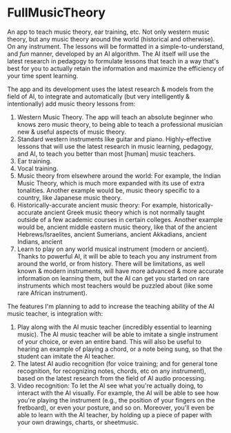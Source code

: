 # FullMusicTheory
An app to teach music theory, ear training, etc. Not only western music theory, but any music theory around the world (historical and otherwise). On any instrument.
The lessons will be formatted in a simple-to-understand, and *fun* manner, developed by an AI algorithm. 
The AI itself will use the latest research in pedagogy to formulate lessons that teach in a way that's best for you to actually retain the information and maximize the efficiency of your time spent learning.

The app and its development uses the latest research & models from the field of AI, to integrate and automatically (but very intelligently & intentionally) add music theory lessons from:
1. Western Music Theory. The app will teach an absolute beginner who knows zero music theory, to being able to teach a professional musician new & useful aspects of music theory.
2. Standard western instruments like guitar and piano. Highly-effective lessons that will use the latest research in music learning, pedagogy, and AI, to teach you better than most [human] music teachers.
3. Ear training.
4. Vocal training.
5. Music theory from elsewhere around the world: For example, the Indian Music Theory, which is much more expanded with its use of extra tonalities. Another example would be, music theory specific to a country, like Japanese music theory.
6. Historically-accurate ancient music theory: For example, historically-accurate ancient Greek music theory which is not normally taught outside of a few academic courses in certain colleges. Another example would be, ancient middle eastern music theory, like that of the ancient Hebrews/Israelites, ancient Sumerians, ancient Akkadians, ancient Indians, ancient 
7. Learn to play on any world musical instrument (modern or ancient). Thanks to powerful AI, it will be able to teach you any instrument from around the world, or from history. There will be limitations, as well known & modern instruments, will have more advanced & more accurate information on learning them, but the AI can get you started on rare instruments which most teachers would be puzzled about (like some rare African instrument).

The features I'm planning to add to increase the teaching ability of the AI music teacher, is integration with:
1. Play along with the AI music teacher (incredibly essential to learning music). The AI music teacher will be able to imitate a single instrument of your choice, or even an entire band. This will also be useful to hearing an example of playing a chord, or a note being sung, so that the student can imitate the AI teacher.
2. The latest AI audio recognition (for voice training; and for general tone recognition, for recognizing notes, chords, etc on any instrument), based on the latest research from the field of AI audio processing.
3. Video recognition: To let the AI see what you're actually doing, to interact with the AI visually. For example, the AI will be able to see how you're playing the instrument (e.g., the position of your fingers on the fretboard), or even your posture, and so on. Moreover, you'll even be able to learn with the AI teacher, by holding up a piece of paper with your own drawings, charts, or sheetmusic.
